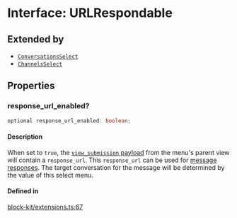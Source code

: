 # Interface: URLRespondable

## Extended by

- [`ConversationsSelect`](Interface.ConversationsSelect.md)
- [`ChannelsSelect`](Interface.ChannelsSelect.md)

## Properties

### response\_url\_enabled?

```ts
optional response_url_enabled: boolean;
```

#### Description

When set to `true`, the [`view_submission` payload](https://api.slack.com/reference/interaction-payloads/views#view_submission)
from the menu's parent view will contain a `response_url`. This `response_url` can be used for
[message responses](https://api.slack.com/interactivity/handling#message_responses). The target conversation
for the message will be determined by the value of this select menu.

#### Defined in

[block-kit/extensions.ts:67](https://github.com/slackapi/node-slack-sdk/blob/main/packages/types/src/block-kit/extensions.ts#L67)
